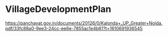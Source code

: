 # VillageDevelopmentPlan




https://panchayat.gov.in/documents/20126/0/Kalonda+_UP_Greater+Noida.pdf/33fc88a0-9ee3-24cc-ee6e-7855ac1e4b61?t=1610691936545
